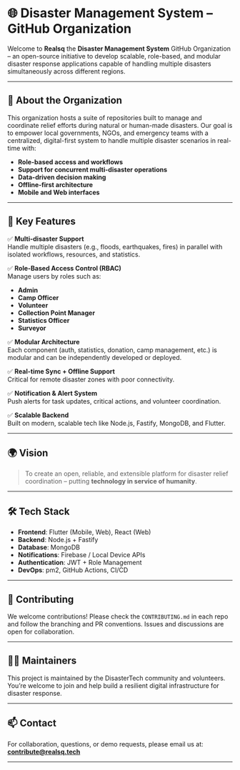 # 🌐 Disaster Management System – GitHub Organization

Welcome to **Realsq** the **Disaster Management System** GitHub Organization – an open-source initiative to develop scalable, role-based, and modular disaster response applications capable of handling multiple disasters simultaneously across different regions.

---

## 🚀 About the Organization

This organization hosts a suite of repositories built to manage and coordinate relief efforts during natural or human-made disasters. Our goal is to empower local governments, NGOs, and emergency teams with a centralized, digital-first system to handle multiple disaster scenarios in real-time with:

- **Role-based access and workflows**
- **Support for concurrent multi-disaster operations**
- **Data-driven decision making**
- **Offline-first architecture**
- **Mobile and Web interfaces**

---

## 🎯 Key Features

✅ **Multi-disaster Support**  
Handle multiple disasters (e.g., floods, earthquakes, fires) in parallel with isolated workflows, resources, and statistics.

✅ **Role-Based Access Control (RBAC)**  
Manage users by roles such as:
- **Admin**
- **Camp Officer**
- **Volunteer**
- **Collection Point Manager**
- **Statistics Officer**
- **Surveyor**

✅ **Modular Architecture**  
Each component (auth, statistics, donation, camp management, etc.) is modular and can be independently developed or deployed.

✅ **Real-time Sync + Offline Support**  
Critical for remote disaster zones with poor connectivity.

✅ **Notification & Alert System**  
Push alerts for task updates, critical actions, and volunteer coordination.

✅ **Scalable Backend**  
Built on modern, scalable tech like Node.js, Fastify, MongoDB, and Flutter.

---

## 🌍 Vision

> To create an open, reliable, and extensible platform for disaster relief coordination – putting **technology in service of humanity**.

---

## 🛠️ Tech Stack

- **Frontend**: Flutter (Mobile, Web), React (Web)
- **Backend**: Node.js + Fastify
- **Database**: MongoDB
- **Notifications**: Firebase / Local Device APIs
- **Authentication**: JWT + Role Management
- **DevOps**: pm2, GitHub Actions, CI/CD

---



## 🤝 Contributing

We welcome contributions! Please check the `CONTRIBUTING.md` in each repo and follow the branching and PR conventions. Issues and discussions are open for collaboration.

---

## 🧑‍💻 Maintainers

This project is maintained by the DisasterTech community and volunteers. You’re welcome to join and help build a resilient digital infrastructure for disaster response.

---

## 📫 Contact

For collaboration, questions, or demo requests, please email us at: **contribute@realsq.tech**

---

